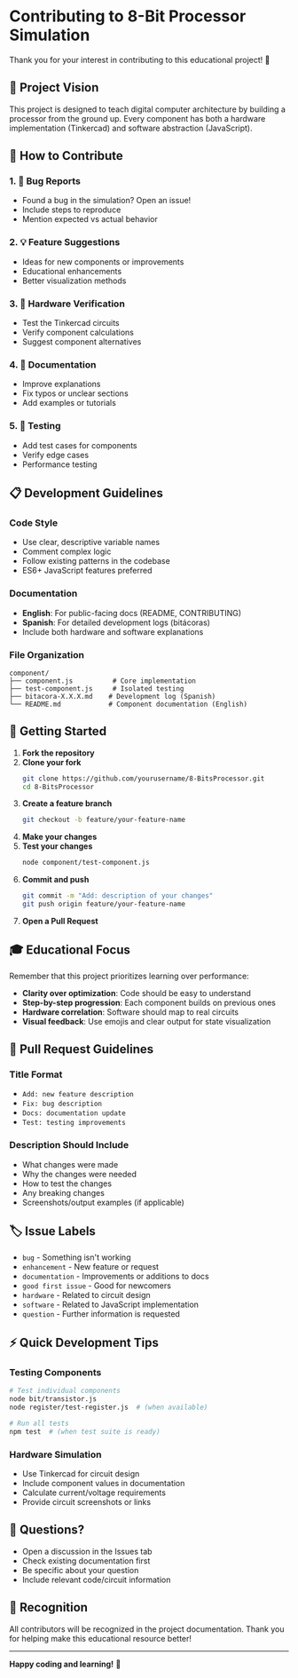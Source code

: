 # Contributing to 8-Bit Processor Simulation

Thank you for your interest in contributing to this educational project! 🎉

## 🎯 Project Vision

This project is designed to teach digital computer architecture by building a processor from the ground up. Every component has both a hardware implementation (Tinkercad) and software abstraction (JavaScript).

## 🤝 How to Contribute

### 1. 🐛 Bug Reports
- Found a bug in the simulation? Open an issue!
- Include steps to reproduce
- Mention expected vs actual behavior

### 2. 💡 Feature Suggestions
- Ideas for new components or improvements
- Educational enhancements
- Better visualization methods

### 3. 🔬 Hardware Verification
- Test the Tinkercad circuits
- Verify component calculations
- Suggest component alternatives

### 4. 📖 Documentation
- Improve explanations
- Fix typos or unclear sections
- Add examples or tutorials

### 5. 🧪 Testing
- Add test cases for components
- Verify edge cases
- Performance testing

## 📋 Development Guidelines

### Code Style
- Use clear, descriptive variable names
- Comment complex logic
- Follow existing patterns in the codebase
- ES6+ JavaScript features preferred

### Documentation
- **English**: For public-facing docs (README, CONTRIBUTING)
- **Spanish**: For detailed development logs (bitácoras)
- Include both hardware and software explanations

### File Organization
```
component/
├── component.js          # Core implementation
├── test-component.js     # Isolated testing
├── bitacora-X.X.X.md    # Development log (Spanish)
└── README.md            # Component documentation (English)
```

## 🚀 Getting Started

1. **Fork the repository**
2. **Clone your fork**
   ```bash
   git clone https://github.com/yourusername/8-BitsProcessor.git
   cd 8-BitsProcessor
   ```
3. **Create a feature branch**
   ```bash
   git checkout -b feature/your-feature-name
   ```
4. **Make your changes**
5. **Test your changes**
   ```bash
   node component/test-component.js
   ```
6. **Commit and push**
   ```bash
   git commit -m "Add: description of your changes"
   git push origin feature/your-feature-name
   ```
7. **Open a Pull Request**

## 🎓 Educational Focus

Remember that this project prioritizes learning over performance:

- **Clarity over optimization**: Code should be easy to understand
- **Step-by-step progression**: Each component builds on previous ones
- **Hardware correlation**: Software should map to real circuits
- **Visual feedback**: Use emojis and clear output for state visualization

## 📝 Pull Request Guidelines

### Title Format
- `Add: new feature description`
- `Fix: bug description`
- `Docs: documentation update`
- `Test: testing improvements`

### Description Should Include
- What changes were made
- Why the changes were needed
- How to test the changes
- Any breaking changes
- Screenshots/output examples (if applicable)

## 🏷️ Issue Labels

- `bug` - Something isn't working
- `enhancement` - New feature or request
- `documentation` - Improvements or additions to docs
- `good first issue` - Good for newcomers
- `hardware` - Related to circuit design
- `software` - Related to JavaScript implementation
- `question` - Further information is requested

## ⚡ Quick Development Tips

### Testing Components
```bash
# Test individual components
node bit/transistor.js
node register/test-register.js  # (when available)

# Run all tests
npm test  # (when test suite is ready)
```

### Hardware Simulation
- Use Tinkercad for circuit design
- Include component values in documentation
- Calculate current/voltage requirements
- Provide circuit screenshots or links

## 🤔 Questions?

- Open a discussion in the Issues tab
- Check existing documentation first
- Be specific about your question
- Include relevant code/circuit information

## 🙏 Recognition

All contributors will be recognized in the project documentation. Thank you for helping make this educational resource better!

---

**Happy coding and learning!** 🚀